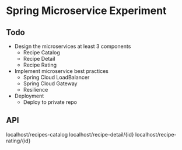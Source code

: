 # Spring Microservice Experiment
## Todo
- Design the microservices at least 3 components
  - Recipe Catalog
  - Recipe Detail
  - Recipe Rating
- Implement microservice best practices
  - Spring Cloud LoadBalancer
  - Spring Cloud Gateway
  - Resilience
- Deployment
  - Deploy to private repo

## API
localhost/recipes-catalog
localhost/recipe-detail/{id}
localhost/recipe-rating/{id}